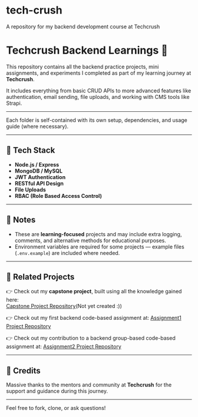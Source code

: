 # tech-crush
A repository for my backend development course at Techcrush

# Techcrush Backend Learnings 🚀

This repository contains all the backend practice projects, mini assignments, and experiments I completed as part of my learning journey at **Techcrush**.

It includes everything from basic CRUD APIs to more advanced features like authentication, email sending, file uploads, and working with CMS tools like Strapi.

---

Each folder is self-contained with its own setup, dependencies, and usage guide (where necessary).

---

## 🧰 Tech Stack

- **Node.js / Express**
- **MongoDB / MySQL**
- **JWT Authentication**
- **RESTful API Design**
- **File Uploads**
- **RBAC (Role Based Access Control)**

---

## 📌 Notes

- These are **learning-focused** projects and may include extra logging, comments, and alternative methods for educational purposes.
- Environment variables are required for some projects — example files (`.env.example`) are included where needed.

---

## 🔗 Related Projects

👉 Check out my **capstone project**, built using all the knowledge gained here:  
[Capstone Project Repository](https://github.com/edarth002/your-capstone-repo-name)(Not yet created :))


👉 Check out my first backend code-based assignment at:
[Assignment1 Project Repository](https://github.com/arthur-calculator)

👉 Check out my contribution to a backend group-based code-based assignment at:
[Assignment2 Project Repository]([https://github.com/arthur-calculator](https://github.com/Ifeoluwayemisi/TC_BT_mini_project_Group_3/tree/statuscode-400))


---

## 🙏 Credits

Massive thanks to the mentors and community at **Techcrush** for the support and guidance during this journey.

---

Feel free to fork, clone, or ask questions!


